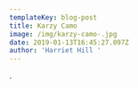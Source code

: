 ```yaml
---
templateKey: blog-post
title: Karzy Camo
image: /img/karzy-camo-.jpg
date: 2019-01-13T16:45:27.097Z
author: 'Harriet Hill '
---
```

.
